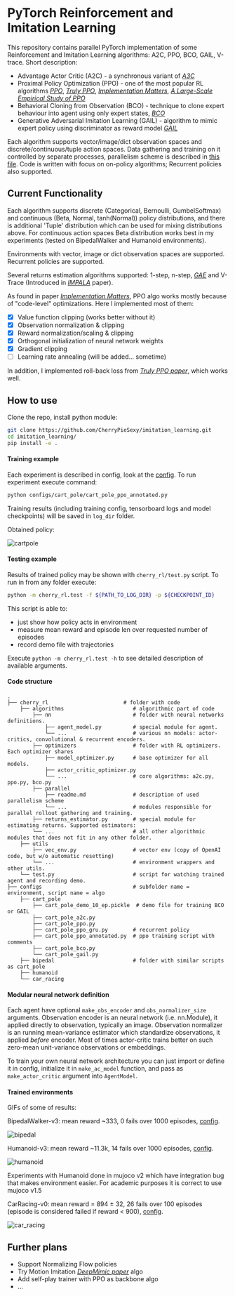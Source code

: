 # PyTorch Reinforcement and Imitation Learning

This repository contains parallel PyTorch implementation of some Reinforcement and Imitation Learning algorithms:
A2C, PPO, BCO, GAIL, V-trace. Short description:
- Advantage Actor Critic (A2C) - a synchronous variant of [*A3C*](https://arxiv.org/abs/1602.01783)
- Proximal Policy Optimization (PPO) - one of the most popular RL algorithms [*PPO*](https://arxiv.org/abs/1707.06347), 
                               [*Truly PPO*](https://arxiv.org/abs/1903.07940), 
                               [*Implementation Matters*](https://arxiv.org/abs/2005.12729), 
                               [*A Large-Scale Empirical Study of PPO*](https://arxiv.org/abs/2006.05990)
- Behavioral Cloning from Observation (BCO) - technique to clone expert behaviour into agent using only expert states,
                                              [*BCO*](https://arxiv.org/abs/1805.01954)
- Generative Adversarial Imitation Learning (GAIL) - algorithm to mimic expert policy using discriminator as reward model
                                              [*GAIL*](https://arxiv.org/abs/1606.03476)

Each algorithm supports vector/image/dict observation spaces and discrete/continuous/tuple action spaces.
Data gathering and training on it controlled by separate processes,
parallelism scheme is described in [this file](cherry_rl/algorithms/parallel/readme.md).
Code is written with focus on on-policy algorithms;
Recurrent policies also supported.

## Current Functionality

Each algorithm supports discrete (Categorical, Bernoulli, GumbelSoftmax)
and continuous (Beta, Normal, tanh(Normal)) policy distributions,
and there is additional 'Tuple' distribution which can be used for mixing distributions above. 
For continuous action spaces Beta distribution works best in my experiments
(tested on BipedalWalker and Humanoid environments).

Environments with vector, image or dict observation spaces are supported.
Recurrent policies are supported.

Several returns estimation algorithms supported: 1-step, n-step, [*GAE*](https://arxiv.org/abs/1506.02438) and
V-Trace (Introduced in [*IMPALA*](https://arxiv.org/abs/1802.01561) paper).

As found in paper [*Implementation Matters*](https://arxiv.org/abs/2005.12729), 
PPO algo works mostly because of "code-level" optimizations. Here I implemented most of them:
- [x] Value function clipping (works better without it)
- [x] Observation normalization & clipping
- [x] Reward normalization/scaling & clipping
- [x] Orthogonal initialization of neural network weights
- [x] Gradient clipping
- [ ] Learning rate annealing (will be added... sometime)

In addition, I implemented roll-back loss from [*Truly PPO paper*](https://arxiv.org/abs/1903.07940), which works well.

## How to use

Clone the repo, install python module:
```bash
git clone https://github.com/CherryPieSexy/imitation_learning.git
cd imitation_learning/
pip install -e .
```

#### Training example

Each experiment is described in config, look at the [config](configs/cart_pole/cart_pole_ppo_annotated.py).
To run experiment execute command:
```bash
python configs/cart_pole/cart_pole_ppo_annotated.py
```

Training results (including training config, tensorboard logs and model checkpoints) will be saved in ```log_dir``` folder.

Obtained policy: 

![cartpole](gifs/cartpole.gif)

#### Testing example
Results of trained policy may be shown with ```cherry_rl/test.py``` script. To run in from any folder execute:
```bash
python -m cherry_rl.test -f ${PATH_TO_LOG_DIR} -p ${CHECKPOINT_ID}
```
This script is able to: 
- just show how policy acts in environment
- measure mean reward and episode len over requested number of episodes
- record demo file with trajectories

Execute ```python -m cherry_rl.test -h``` to see detailed description of available arguments.

#### Code structure
    .
    ├── cherry_rl                        # folder with code
        ├── algorithms                      # algorithmic part of code
            ├── nn                          # folder with neural networks definitions.
                ├── agent_model.py          # special module for agent.
                └── ...                     # various nn models: actor-critics, convolutional & recurrent encoders.
            ├── optimizers                  # folder with RL optimizers. Each optimizer shares
                ├── model_optimizer.py      # base optimizer for all models.
                ├── actor_critic_optimizer.py
                └── ...                     # core algorithms: a2c.py, ppo.py, bco.py
            ├── parallel
                ├── readme.md               # description of used parallelism scheme
                └── ...                     # modules responsible for parallel rollout gathering and training.
            ├── returns_estimator.py        # special module for estimating returns. Supported estimators: 
            └── ...                         # all other algorithmic modules that does not fit in any other folder. 
        ├── utils
            ├── vec_env.py                  # vector env (copy of OpenAI code, but w/o automatic resetting)
            └── ...                         # environment wrappers and other utils.
        └── test.py                         # script for watching trained agent and recording demo.
    ├── configs                             # subfolder name = environment, script name = algo
        ├── cart_pole
            ├── cart_pole_demo_10_ep.pickle  # demo file for training BCO or GAIL
            ├── cart_pole_a2c.py
            ├── cart_pole_ppo.py
            ├── cart_pole_ppo_gru.py        # recurrent policy
            ├── cart_pole_ppo_annotated.py  # ppo training script with comments
            ├── cart_pole_bco.py
            └── cart_pole_gail.py
        ├── bipedal                         # folder with similar scripts as cart_pole
        ├── humanoid
        └── car_racing

#### Modular neural network definition
Each agent have optional ```make_obs_encoder``` and ```obs_normalizer_size``` arguments.
Observation encoder is an neural network (i.e. nn.Module), it applied directly to observation, typically an image.
Observation normalizer is an running mean-variance estimator which standardize observations, it applied _before_ encoder. 
Most of times actor-critic trains better on such zero-mean unit-variance observations or embeddings.

To train your own neural network architecture you can just import or define it in config, 
initialize it in ```make_ac_model``` function, and pass as ```make_actor_critic``` argument into ```AgentModel```.

#### Trained environments
GIFs of some of results:

BipedalWalker-v3: mean reward ~333, 0 fails over 1000 episodes, [config](old_code/train_scripts/ppo/bipedal.py).

![bipedal](./gifs/bipedal.gif)

Humanoid-v3: mean reward ~11.3k, 14 fails over 1000 episodes, [config](old_code/train_scripts/ppo/humanoid.py).

![humanoid](./gifs/humanoid.gif)

Experiments with Humanoid done in mujoco v2 
which have integration bug that makes environment easier. For academic purposes it is correct to use mujoco v1.5

CarRacing-v0: mean reward = 894 ± 32, 26 fails over 100 episodes 
(episode is considered failed if reward < 900), 
[config](old_code/train_scripts/ppo/car_racing.py).

![car_racing](gifs/car_racing.gif)

## Further plans
- Support Normalizing Flow policies
- Try Motion Imitation [*DeepMimic paper*](https://arxiv.org/abs/1804.02717) algo
- Add self-play trainer with PPO as backbone algo
- ...
